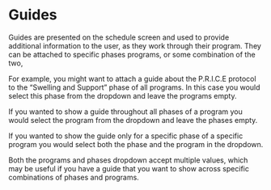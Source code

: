 # Guides

Guides are presented on the schedule screen and used to provide additional
information to the user, as they work through their program. They can be attached to specific phases programs, or some combination
of the two,

For example, you might want to attach a guide about the P.R.I.C.E protocol to the “Swelling and Support” phase of all programs. In this case you would select this phase from the dropdown and leave the programs empty.

If you wanted to show a guide throughout all phases of a program you would select the program from the dropdown and leave the phases empty.

If you wanted to show the guide only for a specific phase of a specific program you would select both the phase and the program in the dropdown.

Both the programs and phases dropdown accept multiple values, which may be useful if you have a guide that you want to show across specific combinations of phases and programs.
